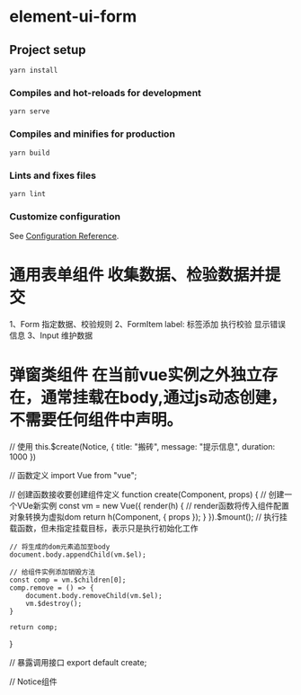 # element-ui-form

## Project setup
```
yarn install
```

### Compiles and hot-reloads for development
```
yarn serve
```

### Compiles and minifies for production
```
yarn build
```

### Lints and fixes files
```
yarn lint
```

### Customize configuration
See [Configuration Reference](https://cli.vuejs.org/config/).

# 通用表单组件 收集数据、检验数据并提交
1、Form 指定数据、校验规则
2、FormItem 
    label: 标签添加
    执行校验
    显示错误信息
3、Input 维护数据

# 弹窗类组件 在当前vue实例之外独立存在，通常挂载在body,通过js动态创建，不需要任何组件中声明。

// 使用
this.$create(Notice, {
    title: "搬砖",
    message: "提示信息",
    duration: 1000
})

// 函数定义
import Vue from "vue";

// 创建函数接收要创建组件定义
function create(Component, props) {
    // 创建一个VUe新实例
    const vm = new Vue({
        render(h) {
            // render函数将传入组件配置对象转换为虚拟dom
            return h(Component, { props });
        }
    }).$mount(); // 执行挂载函数，但未指定挂载目标，表示只是执行初始化工作

    // 将生成的dom元素追加至body
    document.body.appendChild(vm.$el);

    // 给组件实例添加销毁方法
    const comp = vm.$children[0];
    comp.remove = () => {
        document.body.removeChild(vm.$el);
        vm.$destroy();
    }

    return comp;
}

// 暴露调用接口
export default create;

// Notice组件
<template>
    <div class="box" v-if="isShow">
        <h3>{{title}}</h3>
        <p>{{message}}</p>
    </div>
</template>

<script>
export default {
    props:  {
        title: {
            type: String,
            default: " "
        },
        message: {
            type: String,
            default: " "
        },
        duration: {
            type: Number,
            default: 1000
        }
    },
    data() {
        return {
            isShow: true
        }
    },
    methods: {
        show() {
            this.isShow = true;
            setTimeout(this.hide, this.duration);
        },
        hide() {
            this.isShow = false;
            this.remove();
        }
    }
}
</script>
